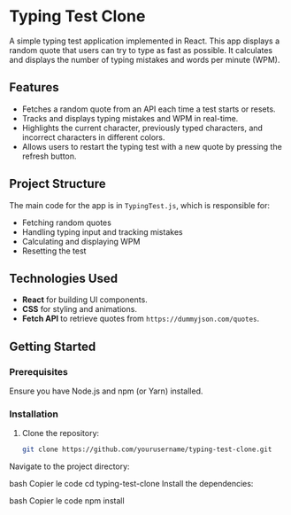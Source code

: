 # Typing Test Clone

A simple typing test application implemented in React. This app displays a random quote that users can try to type as fast as possible. It calculates and displays the number of typing mistakes and words per minute (WPM).

## Features

- Fetches a random quote from an API each time a test starts or resets.
- Tracks and displays typing mistakes and WPM in real-time.
- Highlights the current character, previously typed characters, and incorrect characters in different colors.
- Allows users to restart the typing test with a new quote by pressing the refresh button.

## Project Structure

The main code for the app is in `TypingTest.js`, which is responsible for:

- Fetching random quotes
- Handling typing input and tracking mistakes
- Calculating and displaying WPM
- Resetting the test

## Technologies Used

- **React** for building UI components.
- **CSS** for styling and animations.
- **Fetch API** to retrieve quotes from `https://dummyjson.com/quotes`.

## Getting Started

### Prerequisites

Ensure you have Node.js and npm (or Yarn) installed.

### Installation

1. Clone the repository:
   ```bash
   git clone https://github.com/yourusername/typing-test-clone.git
Navigate to the project directory:

bash
Copier le code
cd typing-test-clone
Install the dependencies:

bash
Copier le code
npm install